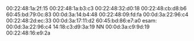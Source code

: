 00:22:48:1a:2f:15
00:22:48:1a:b3:c3
00:22:48:32:d0:18
00:22:48:cb:d8:b6
60:45:bd:79:0c:83
00:0d:3a:14:b4:48
00:22:48:09:fd:fa
00:0d:3a:22:96:c4
00:22:48:2d:ec:33
00:0d:3a:17:11:d2
60:45:bd:86:e7:a0
esam:
00:0d:3a:22:96:c4
14:18:c3:d9:3a:19
NN
00:0d:3a:c9:9d:19
00:22:48:16:e9:2a
